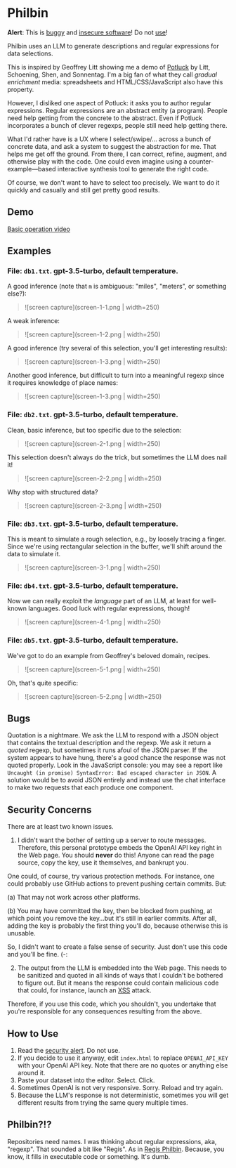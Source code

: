 # Philbin

**Alert**: This is [buggy](#bugs) and [insecure software](#security-concerns)! Do not [use](#how-to-use)!

Philbin uses an LLM to generate descriptions and regular expressions for data selections.

This is inspired by Geoffrey Litt showing me a demo of [Potluck](https://www.inkandswitch.com/potluck/) by Litt, Schoening, Shen, and Sonnentag. I'm a big fan of what they call _gradual enrichment_ media: spreadsheets and HTML/CSS/JavaScript also have this property.

However, I disliked one aspect of Potluck: it asks you to author regular expressions. Regular expressions are an abstract entity (a program). People need help getting from the concrete to the abstract. Even if Potluck incorporates a bunch of clever regexps, people still need help getting there.

What I'd rather have is a UX where I select/swipe/… across a bunch of concrete data, and ask a system to suggest the abstraction for me. That helps me get off the ground. From there, I can correct, refine, augment, and otherwise play with the code. One could even imagine using a counter-example—based interactive synthesis tool to generate the right code.

Of course, we don't want to have to select too precisely. We want to do it quickly and casually and still get pretty good results.

## Demo

[Basic operation video](demo-1.mov)

## Examples

### File: `db1.txt`. gpt-3.5-turbo, default temperature. 

A good inference (note that `m` is ambiguous: "miles", "meters", or something else?):

> ![screen capture](screen-1-1.png | width=250)

A weak inference:

> ![screen capture](screen-1-2.png | width=250)

A good inference (try several of this selection, you'll get interesting results):

> ![screen capture](screen-1-3.png | width=250)

Another good inference, but difficult to turn into a meaningful regexp since it requires knowledge of place names:

> ![screen capture](screen-1-3.png | width=250)

### File: `db2.txt`. gpt-3.5-turbo, default temperature. 

Clean, basic inference, but too specific due to the selection:

> ![screen capture](screen-2-1.png | width=250)

This selection doesn't always do the trick, but sometimes the LLM does nail it!

> ![screen capture](screen-2-2.png | width=250)

Why stop with structured data?

> ![screen capture](screen-2-3.png | width=250)

### File: `db3.txt`. gpt-3.5-turbo, default temperature. 

This is meant to simulate a rough selection, e.g., by loosely tracing a finger. Since we're using rectangular selection in the buffer, we'll shift around the data to simulate it.

> ![screen capture](screen-3-1.png | width=250)

### File: `db4.txt`. gpt-3.5-turbo, default temperature.

Now we can really exploit the *language* part of an LLM, at least for well-known languages. Good luck with regular expressions, though!

> ![screen capture](screen-4-1.png | width=250)

### File: `db5.txt`. gpt-3.5-turbo, default temperature.

We've got to do an example from Geoffrey's beloved domain, recipes.

> ![screen capture](screen-5-1.png | width=250)

Oh, that's quite specific:

> ![screen capture](screen-5-2.png | width=250)

## Bugs

Quotation is a nightmare. We ask the LLM to respond with a JSON object that contains the textual description and the regexp. We ask it return a *quoted* regexp, but sometimes it runs afoul of the JSON parser. If the system appears to have hung, there's a good chance the response was not quoted properly. Look in the JavaScript console: you may see a report like `Uncaught (in promise) SyntaxError: Bad escaped character in JSON`. A solution would be to avoid JSON entirely and instead use the chat interface to make two requests that each produce one component.

## Security Concerns

There are at least two known issues.

1. I didn't want the bother of setting up a server to route messages. Therefore, this personal prototype embeds the OpenAI API key right in the Web page. You should **never** do this! Anyone can read the page source, copy the key, use it themselves, and bankrupt you.

  One could, of course, try various protection methods. For instance, one could probably use GitHub actions to prevent pushing certain commits. But:
  
  (a) That may not work across other platforms.
  
  (b) You may have committed the key, then be blocked from pushing, at which point you remove the key…but it's still in earlier commits. After all, adding the key is probably the first thing you'll do, because otherwise this is unusable.
  
  So, I didn't want to create a false sense of security. Just don't use this code and you'll be fine. (-:
  
2. The output from the LLM is embedded into the Web page. This needs to be sanitized and quoted in all kinds of ways that I couldn't be bothered to figure out. But it means the response could contain malicious code that could, for instance, launch an [XSS](https://owasp.org/www-community/attacks/xss/) attack.

Therefore, if you use this code, which you shouldn't, you undertake that you're responsible for any consequences resulting from the above.

## How to Use

1. Read the [security alert](security-concerns). Do not use.
2. If you decide to use it anyway, edit `index.html` to replace `OPENAI_API_KEY` with your OpenAI API key. Note that there are no quotes or anything else around it.
3. Paste your dataset into the editor. Select. Click.
4. Sometimes OpenAI is not very responsive. Sorry. Reload and try again.
5. Because the LLM's response is not deterministic, sometimes you will get different results from trying the same query multiple times.

## Philbin?!?

Repositories need names. I was thinking about regular expressions, aka, "regexp". That sounded a bit like "Regis". As in [Regis Philbin](https://en.wikipedia.org/wiki/Regis_Philbin). Because, you know, it fills in executable code or something. It's dumb.
